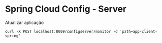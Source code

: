 # Spring Cloud Config - Server

Atualizar aplicação  
```
curl -X POST localhost:8009/configserver/monitor -d 'path=app-client-spring'
```
